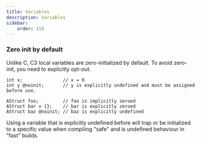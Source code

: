 ```yaml
---
title: Variables
description: Variables
sidebar:
    order: 114
---
```



### Zero init by default

Unlike C, C3 local variables are zero-initialized by default. To avoid zero-init, you need to explicitly opt-out.

```
int x;               // x = 0
int y @noinit;       // y is explicitly undefined and must be assigned before use.

AStruct foo;         // foo is implicitly zeroed
AStruct bar = {};    // bar is explicitly zeroed
AStruct baz @noinit; // baz is explicitly undefined
```

Using a variable that is explicitly undefined before will trap or be initialized to a 
specific value when compiling "safe" and is undefined behaviour in "fast" builds.
